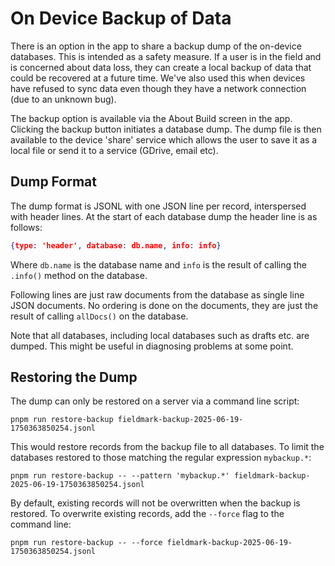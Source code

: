 # On Device Backup of Data

There is an option in the app to share a backup dump of the on-device databases. This is
intended as a safety measure. If a user is in the field and is concerned about data loss,
they can create a local backup of data that could be recovered at a future time.
We've also used this when devices have refused to sync data even though they have
a network connection (due to an unknown bug).

The backup option is available via the About Build screen in the app. Clicking the
backup button initiates a database dump. The dump file is then available to
the device 'share' service which allows the user to save it as a local file or
send it to a service (GDrive, email etc).

## Dump Format

The dump format is JSONL with one JSON line per record, interspersed with header
lines. At the start of each database dump the header line is as follows:

```JSON
{type: 'header', database: db.name, info: info}
```

Where `db.name` is the database name and `info` is the result of calling the `.info()`
method on the database.

Following lines are just raw documents from the database as single line JSON documents.
No ordering is done on the documents, they are just the result of calling `allDocs()` on
the database.

Note that all databases, including local databases such as drafts etc. are dumped. This
might be useful in diagnosing problems at some point.

## Restoring the Dump

The dump can only be restored on a server via a command line script:

```shell
pnpm run restore-backup fieldmark-backup-2025-06-19-1750363850254.jsonl
```

This would restore records from the backup file to all databases. To limit the
databases restored to those matching the regular expression `mybackup.*`:

```shell
pnpm run restore-backup -- --pattern 'mybackup.*' fieldmark-backup-2025-06-19-1750363850254.jsonl
```

By default, existing records will not be overwritten when the backup is restored.
To overwrite existing records, add the `--force` flag to the command line:

```shell
pnpm run restore-backup -- --force fieldmark-backup-2025-06-19-1750363850254.jsonl
```
